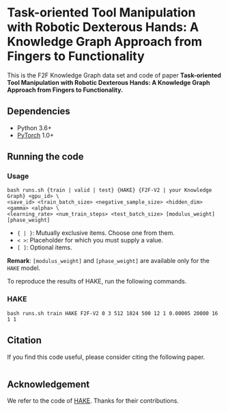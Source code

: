 # Task-oriented Tool Manipulation with Robotic Dexterous Hands: A Knowledge Graph Approach from Fingers to Functionality
This is the F2F Knowledge Graph data set and code of paper **Task-oriented Tool Manipulation with Robotic Dexterous Hands: A Knowledge Graph Approach from Fingers to Functionality.** 

## Dependencies
- Python 3.6+
- [PyTorch](http://pytorch.org/) 1.0+

## Running the code 

### Usage
```
bash runs.sh {train | valid | test} {HAKE} {F2F-V2 | your Knowledge Graph} <gpu_id> \
<save_id> <train_batch_size> <negative_sample_size> <hidden_dim> <gamma> <alpha> \
<learning_rate> <num_train_steps> <test_batch_size> [modulus_weight] [phase_weight]
```
- `{ | }`: Mutually exclusive items. Choose one from them.
- `< >`: Placeholder for which you must supply a value.
- `[ ]`: Optional items.

**Remark**: `[modulus_weight]` and `[phase_weight]` are available only for the `HAKE` model.

To reproduce the results of HAKE, run the following commands.

### HAKE
```
bash runs.sh train HAKE F2F-V2 0 3 512 1024 500 12 1 0.00005 20000 16 1 1
```
## Citation
If you find this code useful, please consider citing the following paper.
```

```

## Acknowledgement
We refer to the code of [HAKE](https://github.com/MIRALab-USTC/KGE-HAKE). Thanks for their contributions.
